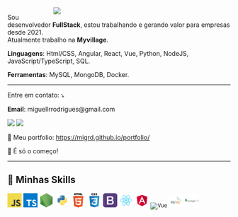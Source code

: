 <img src="https://raw.githubusercontent.com/MicaelliMedeiros/micaellimedeiros/master/image/computer-illustration.png" min-width="400px" max-width="400px" width="400px" align="right">

<p align="left"> 
  Sou desenvolvedor <strong>FullStack</strong>, estou trabalhando e gerando valor para empresas desde 2021.<br>
  Atualmente trabalho na <strong>Myvillage</strong>.
</p>

<p align="left">
  <strong>Linguagens</strong>: Html/CSS, Angular, React, Vue, Python, NodeJS, JavaScript/TypeScript, SQL.
</p>

<p align="left">
  <strong>Ferramentas</strong>: MySQL, MongoDB, Docker.
</p>

----
<p align="left">
   Entre em contato: ⤵️
</p>

<p align="left">
  <strong>Email</strong>: miguellrrodrigues@gmail.com
</p>

<p align="left">
  <a href="https://br.linkedin.com/in/miguel-rodrigues-46073b1b8" alt="Linkedin">
  <img src="https://www.edigitalagency.com.au/wp-content/uploads/Linkedin-logo-png.png" width="90px"/></a>

  <a href="https://miguelrd.hashnode.dev" alt="Hashnode">
  <img src="https://cdn.hashnode.com/res/hashnode/image/upload/v1675531271955/ALEtNA1cM.png?auto=compress" width="100px"/></a>
</p>

🔭 Meu portfolio: https://migrd.github.io/portfolio/

💬 É só o começo!

----

## 🚀 Minhas Skills

<code><img height="32" src="https://raw.githubusercontent.com/github/explore/80688e429a7d4ef2fca1e82350fe8e3517d3494d/topics/javascript/javascript.png" alt="Javascript"/></code>
<code><img height="32" src="https://raw.githubusercontent.com/github/explore/80688e429a7d4ef2fca1e82350fe8e3517d3494d/topics/typescript/typescript.png" alt="Typescript"/></code>
<code><img height="32" src="https://raw.githubusercontent.com/github/explore/80688e429a7d4ef2fca1e82350fe8e3517d3494d/topics/nodejs/nodejs.png" alt="Nodejs"/></code>
<code><img height="32" src="https://raw.githubusercontent.com/github/explore/80688e429a7d4ef2fca1e82350fe8e3517d3494d/topics/python/python.png" alt="python"/></code>
<code><img height="32" src="https://raw.githubusercontent.com/github/explore/80688e429a7d4ef2fca1e82350fe8e3517d3494d/topics/html/html.png" alt="HTML5"/></code>
<code><img height="32" src="https://raw.githubusercontent.com/github/explore/80688e429a7d4ef2fca1e82350fe8e3517d3494d/topics/css/css.png" alt="CSS"/></code>
<code><img height="32" src="https://raw.githubusercontent.com/github/explore/80688e429a7d4ef2fca1e82350fe8e3517d3494d/topics/bootstrap/bootstrap.png" alt="Bootstrap"/></code>
<code><img height="32" src="https://raw.githubusercontent.com/github/explore/80688e429a7d4ef2fca1e82350fe8e3517d3494d/topics/react/react.png" alt="React"/></code>
<code><img height="32" src="https://raw.githubusercontent.com/github/explore/80688e429a7d4ef2fca1e82350fe8e3517d3494d/topics/angular/angular.png" alt="Angular"/></code>
<code><img height="32" src="https://cdn.icon-icons.com/icons2/2415/PNG/512/vuejs_original_logo_icon_146304.png" alt="Vue"/></code>
<code><img height="32" src="https://raw.githubusercontent.com/github/explore/80688e429a7d4ef2fca1e82350fe8e3517d3494d/topics/mysql/mysql.png" alt="MySQL"/></code>
<code><img height="32" src="https://raw.githubusercontent.com/github/explore/80688e429a7d4ef2fca1e82350fe8e3517d3494d/topics/mongodb/mongodb.png" alt="MongoDB"/></code>
